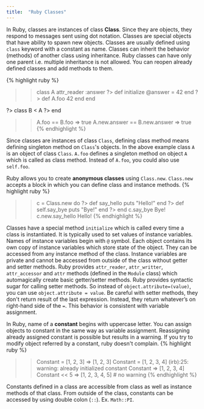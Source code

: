 ```yaml
---
title:  "Ruby Classes"
---
```

In Ruby, classes are instances of class **Class**. Since they are objects, they respond to messages sent using dot notation. Classes are special objects that have ability to spawn new objects. Classes are usually defined using `class` keyword with a constant as name. Classes can inherit the behavior (methods) of another class using inheritance. Ruby classes can have only one parent i.e. multiple inheritance is not allowed. You can reopen already defined classes and add methods to them.

{% highlight ruby %}
>> class A
>>   attr_reader :answer
?>   def initialize
>>     @answer = 42
>>   end
?>   def A.foo
>>     42
>>   end
>> end
>>
?> class B < A
?> end
>> A.foo == B.foo
=> true
>> A.new.answer == B.new.answer
=> true
{% endhighlight %}

Since classes are instances of class `Class`, defining class method means defining singleton method on `Class`'s objects. In the above example class `A` is an object of class `Class`. `A.foo` defines a singleton method on object `A` which is called as class method. Instead of `A.foo`, you could also use `self.foo`.

Ruby allows you to create **anonymous classes** using `Class.new`. `Class.new` accepts a block in which you can define class and instance methods.
{% highlight ruby %}
>> c = Class.new do
?>   def say_hello
>>     puts "Hello!"
>>   end
?>   def self.say_bye
>>     puts "Bye!"
>>   end
?> end
>> c.say_bye
Bye!
>> c.new.say_hello
Hello!
{% endhighlight %}

Classes have a special method `initialize` which is called every time a class is instantiated. It is typically used to set values of instance variables. Names of instance variables begin with `@` symbol. Each object contains its own copy of instance variables which store state of the object. They can be accessed from any instance method of the class. Instance variables are private and cannot be accessed from outside of the class without getter and setter methods. Ruby provides `attr_reader`, `attr_writter`, `attr_accessor` and `attr` methods (defined in the `Module` class) which automagically create basic getter/setter methods. Ruby provides syntactic sugar for calling setter methods. So instead of `object.attribute=(value)`, you can use `object.attribute = value`. Be careful with setter methods, they don't return result of the last expression. Instead, they return whatever’s on right-hand side of the `=`. This behavior is consistent with variable assignment.

In Ruby, name of a **constant** begins with uppercase letter. You can assign objects to constant in the same way as variable assignment. Reassigning already assigned constant is possible but results in a warning. If you try to modify object referred by a constant, ruby doesn't complain.
{% highlight ruby %}
>> Constant = [1, 2, 3]
=> [1, 2, 3]
>> Constant = [1, 2, 3, 4]
(irb):25: warning: already initialized constant Constant
=> [1, 2, 3, 4]
>> Constant << 5
=> [1, 2, 3, 4, 5] # no warning
{% endhighlight %}

Constants defined in a class are accessible from class as well as instance methods of that class. From outside of the class, constants can be accessed by using double colon (`::`).
Ex. `Math::PI`.
